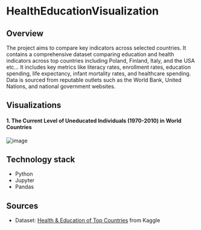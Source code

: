 # HealthEducationVisualization

## Overview
The project aims to compare key indicators across selected countries. It contains a comprehensive dataset comparing education and health indicators across top countries including Poland, Finland, Italy, and the USA etc… It includes key metrics like literacy rates, enrollment rates, education spending, life expectancy, infant mortality rates, and healthcare spending. Data is sourced from reputable outlets such as the World Bank, United Nations, and national government websites.
## Visualizations
#### 1. The Current Level of Uneducated Individuals (1970-2010) in World Countries
![image](https://github.com/DuQer/HealthEducationVisualization/assets/66977132/c3f9bb19-9a9e-47d6-b7c2-4ee78840450e)

## Technology stack
- Python
- Jupyter
- Pandas

## Sources
* Dataset: [Health & Education of Top Countries](https://www.kaggle.com/datasets/vinayak121/health-and-education-of-top-countries/data) from Kaggle
